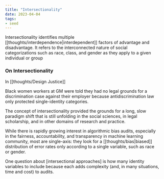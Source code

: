 ```yaml
---
title: "Intersectionality"
date: 2023-04-04
tags:
- seed
---
```


Intersectionality identifies multiple [[thoughts/interdependence|interdependent]] factors of advantage and disadvantage. It refers to the interconnected nature of social categorizations such as race, class, and gender as they apply to a given individual or group

### On Intersectionality
In [[thoughts/Design Justice]]

Black women workers at GM were told they had no legal grounds for a discrimination case against their employer because antidiscrimination law only protected single-identity categories.

The concept of intersectionality provided the grounds for a long, slow paradigm shift that is still unfolding in the social sciences, in legal scholarship, and in other domains of research and practice.

While there is rapidly growing interest in algorithmic bias audits, especially in the fairness, accountability, and transparency in machine learning community, most are single-axis: they look for a [[thoughts/bias|biased]] distribution of error rates only according to a single variable, such as race or gender.

One question about [intersectional approaches] is how many identity variables to include because each adds complexity (and, in many situations, time and cost) to audits.